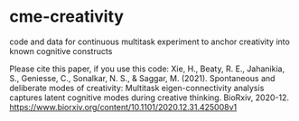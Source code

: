 # cme-creativity
code and data for continuous multitask experiment to anchor creativity into known cognitive constructs

Please cite this paper, if you use this code:
Xie, H., Beaty, R. E., Jahanikia, S., Geniesse, C., Sonalkar, N. S., & Saggar, M. (2021). Spontaneous and deliberate modes of creativity: Multitask eigen-connectivity analysis captures latent cognitive modes during creative thinking. BioRxiv, 2020-12.
https://www.biorxiv.org/content/10.1101/2020.12.31.425008v1
